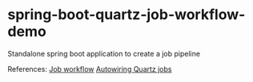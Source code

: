 # spring-boot-quartz-job-workflow-demo

Standalone spring boot application to create a job pipeline

References:
[Job workflow](http://www.quartz-scheduler.org/documentation/faq.html#FAQ-chain)
[Autowiring Quartz jobs](http://blog.btmatthews.com/?p=40)

